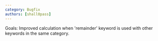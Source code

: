 ```yaml
---
category: Bugfix
authors: [shall0pass]
---
```


Goals: Improved calculation when 'remainder' keyword is used with other keywords in the same category.